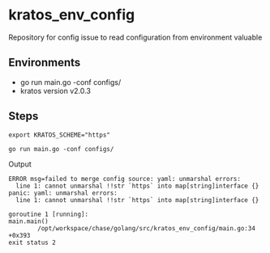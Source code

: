 # kratos_env_config
Repository for config issue to read configuration from environment valuable 

## Environments

* go run main.go -conf configs/
* kratos version v2.0.3


## Steps

```
export KRATOS_SCHEME="https"

go run main.go -conf configs/
```

Output

```
ERROR msg=failed to merge config source: yaml: unmarshal errors:
  line 1: cannot unmarshal !!str `https` into map[string]interface {}
panic: yaml: unmarshal errors:
  line 1: cannot unmarshal !!str `https` into map[string]interface {}

goroutine 1 [running]:
main.main()
        /opt/workspace/chase/golang/src/kratos_env_config/main.go:34 +0x393
exit status 2
```